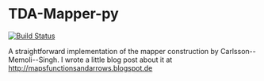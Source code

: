 # TDA-Mapper-py

[![Build Status](https://travis-ci.org/mirkoklukas/tda-mapper-py.svg?branch=master)](https://travis-ci.org/mirkoklukas/tda-mapper-py)

A straightforward implementation of the mapper construction by Carlsson--Memoli--Singh. I wrote a little blog post about it at http://mapsfunctionsandarrows.blogspot.de

